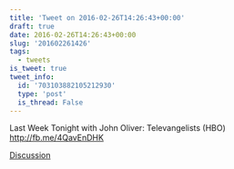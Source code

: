 ```yaml
---
title: 'Tweet on 2016-02-26T14:26:43+00:00'
draft: true
date: 2016-02-26T14:26:43+00:00
slug: '201602261426'
tags:
  - tweets
is_tweet: true
tweet_info:
  id: '703103882105212930'
  type: 'post'
  is_thread: False
---
```




Last Week Tonight with John Oliver: Televangelists (HBO) <http://fb.me/4QavEnDHK>

[Discussion](https://x.com/sytelus/status/703103882105212930)
